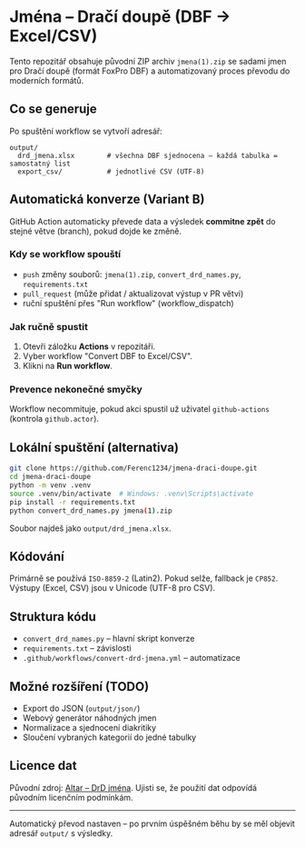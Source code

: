 # Jména – Dračí doupě (DBF -> Excel/CSV)

Tento repozitář obsahuje původní ZIP archiv `jmena(1).zip` se sadami jmen pro Dračí doupě (formát FoxPro DBF) a automatizovaný proces převodu do moderních formátů.

## Co se generuje
Po spuštění workflow se vytvoří adresář:
```
output/
  drd_jmena.xlsx        # všechna DBF sjednocena – každá tabulka = samostatný list
  export_csv/           # jednotlivé CSV (UTF-8)
```

## Automatická konverze (Variant B)
GitHub Action automaticky převede data a výsledek **commitne zpět** do stejné větve (branch), pokud dojde ke změně.

### Kdy se workflow spouští
- `push` změny souborů: `jmena(1).zip`, `convert_drd_names.py`, `requirements.txt`
- `pull_request` (může přidat / aktualizovat výstup v PR větvi)
- ruční spuštění přes "Run workflow" (workflow_dispatch)

### Jak ručně spustit
1. Otevři záložku **Actions** v repozitáři.
2. Vyber workflow "Convert DBF to Excel/CSV".
3. Klikni na **Run workflow**.

### Prevence nekonečné smyčky
Workflow necommituje, pokud akci spustil už uživatel `github-actions` (kontrola `github.actor`).

## Lokální spuštění (alternativa)
```bash
git clone https://github.com/Ferenc1234/jmena-draci-doupe.git
cd jmena-draci-doupe
python -m venv .venv
source .venv/bin/activate  # Windows: .venv\Scripts\activate
pip install -r requirements.txt
python convert_drd_names.py jmena(1).zip
```
Soubor najdeš jako `output/drd_jmena.xlsx`.

## Kódování
Primárně se používá `ISO-8859-2` (Latin2). Pokud selže, fallback je `CP852`. Výstupy (Excel, CSV) jsou v Unicode (UTF-8 pro CSV).

## Struktura kódu
- `convert_drd_names.py` – hlavní skript konverze
- `requirements.txt` – závislosti
- `.github/workflows/convert-drd-jmena.yml` – automatizace

## Možné rozšíření (TODO)
- Export do JSON (`output/json/`)
- Webový generátor náhodných jmen
- Normalizace a sjednocení diakritiky
- Sloučení vybraných kategorií do jedné tabulky

## Licence dat
Původní zdroj: [Altar – DrD jména](https://www.altar.cz/drd/jmena.html). Ujisti se, že použití dat odpovídá původním licenčním podmínkám.

---
Automatický převod nastaven – po prvním úspěšném běhu by se měl objevit adresář `output/` s výsledky.
